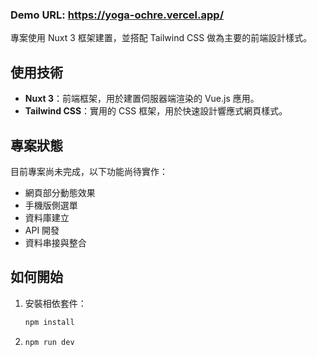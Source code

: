 ### Demo URL: https://yoga-ochre.vercel.app/

專案使用 Nuxt 3 框架建置，並搭配 Tailwind CSS 做為主要的前端設計樣式。

## 使用技術

- **Nuxt 3**：前端框架，用於建置伺服器端渲染的 Vue.js 應用。
- **Tailwind CSS**：實用的 CSS 框架，用於快速設計響應式網頁樣式。

## 專案狀態

目前專案尚未完成，以下功能尚待實作：

- 網頁部分動態效果
- 手機版側選單
- 資料庫建立
- API 開發
- 資料串接與整合

## 如何開始

1.  安裝相依套件：
    ```bash
    npm install
    ```
2.  ```bash
    npm run dev
    ```
